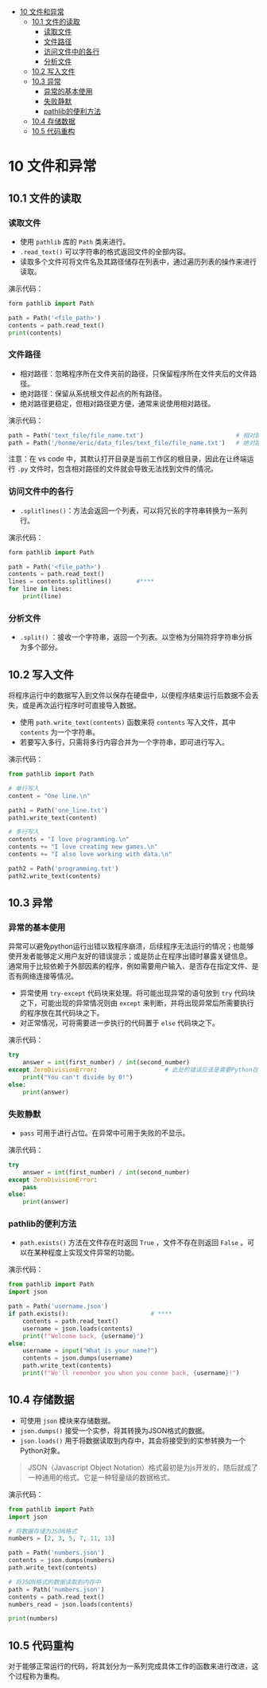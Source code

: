 - [10 文件和异常](#10-文件和异常)
  - [10.1 文件的读取](#101-文件的读取)
    - [读取文件](#读取文件)
    - [文件路径](#文件路径)
    - [访问文件中的各行](#访问文件中的各行)
    - [分析文件](#分析文件)
  - [10.2 写入文件](#102-写入文件)
  - [10.3 异常](#103-异常)
    - [异常的基本使用](#异常的基本使用)
    - [失败静默](#失败静默)
    - [pathlib的便利方法](#pathlib的便利方法)
  - [10.4 存储数据](#104-存储数据)
  - [10.5 代码重构](#105-代码重构)

# 10 文件和异常
## 10.1 文件的读取
### 读取文件
- 使用 `pathlib` 库的 `Path` 类来进行。
- `.read_text()` 可以字符串的格式返回文件的全部内容。
- 读取多个文件可将文件名及其路径储存在列表中，通过遍历列表的操作来进行读取。
  
演示代码：
```python
form pathlib import Path

path = Path('<file_path>')
contents = path.read_text()
print(contents)
```

### 文件路径
- 相对路径：忽略程序所在文件夹前的路径，只保留程序所在文件夹后的文件路径。
- 绝对路径：保留从系统根文件起点的所有路径。
- 绝对路径更稳定，但相对路径更方便，通常来说使用相对路径。

演示代码：
```python
path = Path('text_file/file_name.txt')                          # 相对路径
path = Path('/honme/eric/data_files/text_file/file_name.txt')   # 绝对路径
```
注意：在 vs code 中，其默认打开目录是当前工作区的根目录，因此在让终端运行 `.py` 文件时，包含相对路径的文件就会导致无法找到文件的情况。
### 访问文件中的各行
- `.splitlines()`：方法会返回一个列表，可以将冗长的字符串转换为一系列行。

演示代码：
```python
form pathlib import Path

path = Path('<file_path>')
contents = path.read_text()
lines = contents.splitlines()       #****
for line in lines:
    print(line)
```

### 分析文件
- `.split()` ：接收一个字符串，返回一个列表。以空格为分隔符将字符串分拆为多个部分。

## 10.2 写入文件
将程序运行中的数据写入到文件以保存在硬盘中，以便程序结束运行后数据不会丢失，或是再次运行程序时可直接导入数据。
- 使用 `path.write_text(contents)` 函数来将 `contents` 写入文件，其中 `contents` 为一个字符串。
- 若要写入多行，只需将多行内容合并为一个字符串，即可进行写入。

演示代码：
```python
from pathlib import Path

# 单行写入
content = "One line.\n"

path1 = Path('one_line.txt')
path1.write_text(content)

# 多行写入
contents = "I love programming.\n"
contents += "I love creating new games.\n"
contents += "I also love working with data.\n"

path2 = Path('programming.txt')
path2.write_text(contents)

```

## 10.3 异常
### 异常的基本使用
异常可以避免python运行出错以致程序崩溃，后续程序无法运行的情况；也能够使开发者能够定义用户友好的错误提示；或是防止在程序出错时暴露关键信息。
通常用于比较依赖于外部因素的程序，例如需要用户输入、是否存在指定文件、是否有网络连接等情况。
- 异常使用 `try-except` 代码块来处理。将可能出现异常的语句放到 `try` 代码块之下，可能出现的异常情况则由 `except` 来判断，并将出现异常后所需要执行的程序放在其代码块之下。
- 对正常情况，可将需要进一步执行的代码置于 `else` 代码块之下。

演示代码：
```python
try
    answer = int(first_number) / int(second_number)
except ZeroDivisionError:                   # 此处的错误应该是需要Python在traceback中抛出的错误。
    print("You can't divide by 0!")
else:
    print(answer)
```

### 失败静默
- `pass` 可用于进行占位。在异常中可用于失败的不显示。

演示代码：
```python
try
    answer = int(first_number) / int(second_number)
except ZeroDivisionError:                   
    pass
else:
    print(answer)
```

### pathlib的便利方法
- `path.exists()` 方法在文件存在时返回 `True` ，文件不存在则返回 `False` 。可以在某种程度上实现文件异常的功能。

演示代码：
```python
from pathlib import Path
import json

path = Path('username.json')
if path.exists():                       # ****
    contents = path.read_text()
    username = json.loads(contents)
    print(f"Welcome back, {username}")
else:
    username = input("What is your name?")
    contents = json.dumps(username)
    path.write_text(contents)
    print(f"We'll remember you when you conme back, {username}!")
```

## 10.4 存储数据
- 可使用 `json` 模块来存储数据。 
- `json.dumps()` 接受一个实参，将其转换为JSON格式的数据。
- `json.loads()` 用于将数据读取到内存中，其会将接受到的实参转换为一个Python对象。

> JSON（Javascript Object Notation）格式最初是为js开发的，随后就成了一种通用的格式。它是一种轻量级的数据格式。

演示代码：
```python
from pathlib import Path
import json

# 将数据存储为JSON格式
numbers = [2, 3, 5, 7, 11, 13]

path = Path('numbers.json')
contents = json.dumps(numbers)
path.write_text(contents)

# 将JSON格式的数据读取到内存中
path = Path('numbers.json')
contents = path.read_text()
numbers_read = json.loads(contents)

print(numbers)

```
## 10.5 代码重构
对于能够正常运行的代码，将其划分为一系列完成具体工作的函数来进行改进，这个过程称为重构。